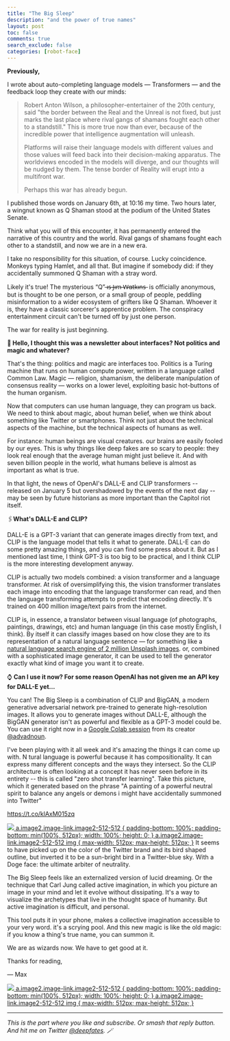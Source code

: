 ```yaml
---
title: "The Big Sleep"
description: "and the power of true names"
layout: post
toc: false
comments: true
search_exclude: false
categories: [robot-face]
---
```

 **Previously,**

I wrote about auto-completing language models — Transformers — and the feedback loop they create with our minds:


>  Robert Anton Wilson, a philosopher-entertainer of the 20th century, said "the border between the Real and the Unreal is not fixed, but just marks the last place where rival gangs of shamans fought each other to a standstill." This is more true now than ever, because of the incredible power that intelligence augmentation will unleash. 
> 
> Platforms will raise their language models with different values and those values will feed back into their decision-making apparatus. The worldviews encoded in the models will diverge, and our thoughts will be nudged by them. The tense border of Reality will erupt into a multifront war. 
> 
> Perhaps this war has already begun.
> 
> 

I published those words on January 6th, at 10:16 my time. Two hours later, a wingnut known as Q Shaman stood at the podium of the United States Senate. 

Think what you will of this encounter, it has permanently entered the narrative of this country and the world. Rival gangs of shamans fought each other to a standstill, and now we are in a new era.

I take no responsibility for this situation, of course. Lucky coincidence. Monkeys typing Hamlet, and all that. But imagine if somebody did: if they accidentally summoned Q Shaman with a stray word. 

Likely it's true! The mysterious “Q” ̶ı̶s̶ ̶J̶ı̶m̶ ̶W̶α̶t̶k̶ı̶n̶s̶  is officially anonymous, but is thought to be one person, or a small group of people, peddling misinformation to a wider ecosystem of grifters like Q Shaman. Whoever it is, they have a classic sorcerer's apprentice problem. The conspiracy entertainment circuit can't be turned off by just one person. 

The war for reality is just beginning.

**🔮 Hello, I thought this was a newsletter about interfaces? Not politics and magic and whatever?**

That's the thing: politics and magic are interfaces too. Politics is a Turing machine that runs on human compute power, written in a language called Common Law. Magic — religion, shamanism, the deliberate manipulation of consensus reality — works on a lower level, exploiting basic hot-buttons of the human organism. 

Now that computers can use human language, they can program us back. We need to think about magic, about human belief, when we think about something like Twitter or smartphones. Think not just about the technical aspects of the machine, but the technical aspects of humans as well.

For instance: human beings are visual creatures. our brains are easily fooled by our eyes. This is why things like deep fakes are so scary to people: they look real enough that the average human might just believe it. And with seven billion people in the world, what humans believe is almost as important as what is true.   

In that light, the news of OpenAI's DALL-E and CLIP transformers -- released on January 5 but overshadowed by the events of the next day -- may be seen by future historians as more important than the Capitol riot itself.   

🖇️**What's DALL-E and CLIP?**

DALL-E is a GPT-3 variant that can generate images directly from text, and CLIP is the language model that tells it what to generate. DALL-E can do some pretty amazing things, and you can find some press about it. But as I mentioned last time, I think GPT-3 is too big to be practical, and I think CLIP is the more interesting development anyway.   

CLIP is actually two models combined: a vision transformer and a language transformer. At risk of oversimplifying this, the vision transformer translates each image into encoding that the language transformer can read, and then the language transforming attempts to predict that encoding directly. It's trained on 400 million image/text pairs from the internet.   

CLIP is, in essence, a translator between visual language (of photographs, paintings, drawings, etc) and human language (in this case mostly English, I think). By itself it can classify images based on how close they are to its representation of a natural language sentence — for something like a [natural language search engine of 2 million Unsplash images](https://github.com/haltakov/natural-language-image-search#on-your-machine). or, combined with a sophisticated image generator, it can be used to tell the generator exactly what kind of image you want it to create.  

⌚ **Can I use it now? For some reason OpenAI has not given me an API key for DALL-E yet…**

You can! The Big Sleep is a combination of CLIP and BigGAN, a modern generative adversarial network pre-trained to generate high-resolution images. It allows you to generate images without DALL-E, although the BigGAN generator isn't as powerful and flexible as a GPT-3 model could be. You can use it right now in a [Google Colab session](https://colab.research.google.com/drive/1NCceX2mbiKOSlAd_o7IU7nA9UskKN5WR?usp=sharing) from its creator [@advadnoun](https://twitter.com/advadnoun). 

I've been playing with it all week and it's amazing the things it can come up with. N tural language is powerful because it has compositionality. It can express many different concepts and the ways they intersect. So the CLIP architecture is often looking at a concept it has never seen before in its entirety -- this is called "zero shot transfer learning". Take this picture, which it generated based on the phrase "A painting of a powerful neutral spirit to balance any angels or demons i might have accidentally summoned into Twitter" 

https://t.co/klAxM015zq 

[![](https://bucketeer-e05bbc84-baa3-437e-9518-adb32be77984.s3.amazonaws.com/public/images/d57047ba-85da-4e8d-b7da-e22bf176324b_512x512.png)
 a.image2.image-link.image2-512-512 {
 padding-bottom: 100%;
 padding-bottom: min(100%, 512px);
 width: 100%;
 height: 0;
 }
 a.image2.image-link.image2-512-512 img {
 max-width: 512px;
 max-height: 512px;
 }](https://cdn.substack.com/image/fetch/f_auto,q_auto:good,fl_progressive:steep/https%3A%2F%2Fbucketeer-e05bbc84-baa3-437e-9518-adb32be77984.s3.amazonaws.com%2Fpublic%2Fimages%2Fd57047ba-85da-4e8d-b7da-e22bf176324b_512x512.png) It seems to have picked up on the color of the Twitter brand and its bird shaped outline, but inverted it to be a sun-bright bird in a Twitter-blue sky. With a Doge face: the ultimate arbiter of neutrality.  

The Big Sleep feels like an externalized version of lucid dreaming. Or the technique that Carl Jung called active imagination, in which you picture an image in your mind and let it evolve without dissipating. It's a way to visualize the archetypes that live in the thought space of humanity. But active imagination is difficult, and personal.   

This tool puts it in your phone, makes a collective imagination accessible to your very word. it's a scrying pool. And this new magic is like the old magic: if you know a thing's true name, you can summon it.  

We are as wizards now. We have to get good at it.  

Thanks for reading, 

 — Max

[![](https://bucketeer-e05bbc84-baa3-437e-9518-adb32be77984.s3.amazonaws.com/public/images/d89b380a-fe33-44d7-a2ce-8224ed00b1ec_512x512.png)
 a.image2.image-link.image2-512-512 {
 padding-bottom: 100%;
 padding-bottom: min(100%, 512px);
 width: 100%;
 height: 0;
 }
 a.image2.image-link.image2-512-512 img {
 max-width: 512px;
 max-height: 512px;
 }](https://cdn.substack.com/image/fetch/f_auto,q_auto:good,fl_progressive:steep/https%3A%2F%2Fbucketeer-e05bbc84-baa3-437e-9518-adb32be77984.s3.amazonaws.com%2Fpublic%2Fimages%2Fd89b380a-fe33-44d7-a2ce-8224ed00b1ec_512x512.png)    



---

*This is the part where you like and subscribe. Or smash that reply button. And hit me on Twitter [@deepfates](https://twitter.com/deepfates). 🪄*

